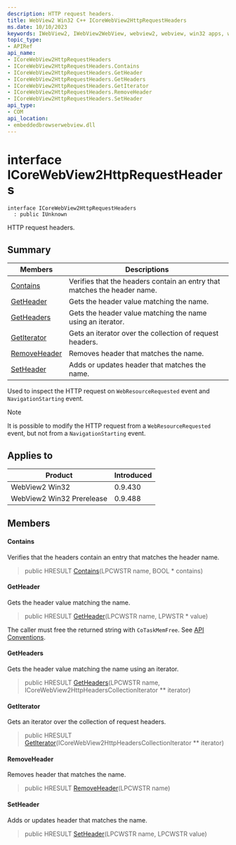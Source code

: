 ```yaml
---
description: HTTP request headers.
title: WebView2 Win32 C++ ICoreWebView2HttpRequestHeaders
ms.date: 10/10/2023
keywords: IWebView2, IWebView2WebView, webview2, webview, win32 apps, win32, edge, ICoreWebView2, ICoreWebView2Controller, browser control, edge html, ICoreWebView2HttpRequestHeaders
topic_type: 
- APIRef
api_name:
- ICoreWebView2HttpRequestHeaders
- ICoreWebView2HttpRequestHeaders.Contains
- ICoreWebView2HttpRequestHeaders.GetHeader
- ICoreWebView2HttpRequestHeaders.GetHeaders
- ICoreWebView2HttpRequestHeaders.GetIterator
- ICoreWebView2HttpRequestHeaders.RemoveHeader
- ICoreWebView2HttpRequestHeaders.SetHeader
api_type:
- COM
api_location:
- embeddedbrowserwebview.dll
---
```


# interface ICoreWebView2HttpRequestHeaders

```
interface ICoreWebView2HttpRequestHeaders
  : public IUnknown
```

HTTP request headers.

## Summary

 Members                        | Descriptions
--------------------------------|---------------------------------------------
[Contains](#contains) | Verifies that the headers contain an entry that matches the header name.
[GetHeader](#getheader) | Gets the header value matching the name.
[GetHeaders](#getheaders) | Gets the header value matching the name using an iterator.
[GetIterator](#getiterator) | Gets an iterator over the collection of request headers.
[RemoveHeader](#removeheader) | Removes header that matches the name.
[SetHeader](#setheader) | Adds or updates header that matches the name.

Used to inspect the HTTP request on `WebResourceRequested` event and `NavigationStarting` event.

> [!NOTE]
> It is possible to modify the HTTP request from a `WebResourceRequested` event, but not from a `NavigationStarting` event.

## Applies to

Product                         | Introduced
--------------------------------|---------------------------------------------
WebView2 Win32            |    0.9.430
WebView2 Win32 Prerelease |    0.9.488

## Members

#### Contains

Verifies that the headers contain an entry that matches the header name.

> public HRESULT [Contains](#contains)(LPCWSTR name, BOOL * contains)

#### GetHeader

Gets the header value matching the name.

> public HRESULT [GetHeader](#getheader)(LPCWSTR name, LPWSTR * value)

The caller must free the returned string with `CoTaskMemFree`. See [API Conventions](/microsoft-edge/webview2/concepts/win32-api-conventions#strings).

#### GetHeaders

Gets the header value matching the name using an iterator.

> public HRESULT [GetHeaders](#getheaders)(LPCWSTR name, ICoreWebView2HttpHeadersCollectionIterator ** iterator)

#### GetIterator

Gets an iterator over the collection of request headers.

> public HRESULT [GetIterator](#getiterator)(ICoreWebView2HttpHeadersCollectionIterator ** iterator)

#### RemoveHeader

Removes header that matches the name.

> public HRESULT [RemoveHeader](#removeheader)(LPCWSTR name)

#### SetHeader

Adds or updates header that matches the name.

> public HRESULT [SetHeader](#setheader)(LPCWSTR name, LPCWSTR value)

